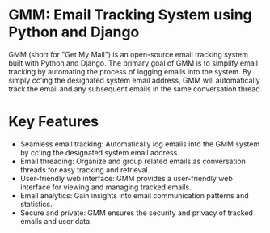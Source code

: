 # GMM: Email Tracking System using Python and Django
GMM (short for "Get My Mail") is an open-source email tracking system built with Python and Django. 
The primary goal of GMM is to simplify email tracking by automating the process of logging emails into the system. 
By simply cc'ing the designated system email address, GMM will automatically track the email and any subsequent 
emails in the same conversation thread.
# Key Features
* Seamless email tracking: Automatically log emails into the GMM system by cc'ing the designated system email address.
* Email threading: Organize and group related emails as conversation threads for easy tracking and retrieval.
* User-friendly web interface: GMM provides a user-friendly web interface for viewing and managing tracked emails.
* Email analytics: Gain insights into email communication patterns and statistics.
* Secure and private: GMM ensures the security and privacy of tracked emails and user data.
